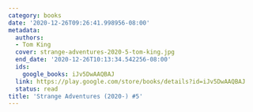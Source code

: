 ```yaml
---
category: books
date: '2020-12-26T09:26:41.998956-08:00'
metadata:
  authors:
  - Tom King
  cover: strange-adventures-2020-5-tom-king.jpg
  end_date: '2020-12-26T10:13:34.542256-08:00'
  ids:
    google_books: iJv5DwAAQBAJ
  link: https://play.google.com/store/books/details?id=iJv5DwAAQBAJ
  status: read
title: 'Strange Adventures (2020-) #5'
---
```

